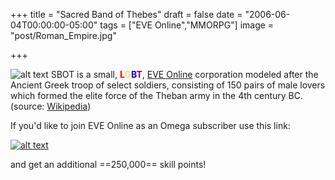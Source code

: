 +++
title = "Sacred Band of Thebes"
draft = false
date = "2006-06-04T00:00:00-05:00"
tags = ["EVE Online","MMORPG"]
image = "post/Roman_Empire.jpg"

+++

![alt text][SBOT]
SBOT is a small, **<font color='red'>L</font><font color='#FFDB58'>G</font><font color='blue'>B</font><font color='purple'>T</font>**, [EVE Online][] corporation modeled after the Ancient Greek troop of select soldiers, consisting of 150 pairs of male lovers which formed the elite force of the Theban army in the 4th century BC. (source: [Wikipedia][])

If you'd like to join EVE Online as an Omega subscriber use this link:

[![alt text](https://solaegis.com/post/eve_online_04.png)](http://secure.eveonline.com/signup/?invc=28b74d18-974b-4983-b4bb-691286e26c75&action=buddy)

and get an additional ==250,000== skill points!

[EVE Online]: http://secure.eveonline.com/signup/?invc=28b74d18-974b-4983-b4bb-691286e26c75&action=buddy

[SBOT]: https://image.eveonline.com/Corporation/840917079_64.png "Sacred Band of Thebes [SBOT]"

[Wikipedia]: https://en.wikipedia.org/wiki/Sacred_Band_of_Thebes "Wikipedia"
